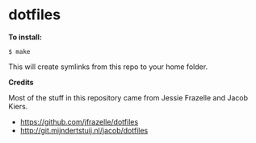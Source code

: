 # dotfiles

**To install:**

```console
$ make
```

This will create symlinks from this repo to your home folder.

**Credits**

Most of the stuff in this repository came from Jessie Frazelle and Jacob Kiers.

* https://github.com/jfrazelle/dotfiles
* http://git.mijndertstuij.nl/jacob/dotfiles
